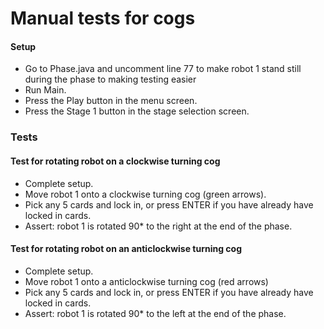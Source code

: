 # Manual tests for cogs
#### Setup 
* Go to Phase.java and uncomment line 77 to make robot 1 stand still during the phase to making testing easier
* Run Main.
* Press the Play button in the menu screen.
* Press the Stage 1 button in the stage selection screen.


### Tests
#### Test for rotating robot on a clockwise turning cog
* Complete setup.
* Move robot 1 onto a clockwise turning cog (green arrows).
* Pick any 5 cards and lock in, or press ENTER if you have already have locked in cards. 
* Assert: robot 1 is rotated 90* to the right at the end of the phase.

#### Test for rotating robot on an anticlockwise turning cog
* Complete setup.
* Move robot 1 onto a anticlockwise turning cog (red arrows)
* Pick any 5 cards and lock in, or press ENTER if you have already have locked in cards. 
* Assert: robot 1 is rotated 90* to the left at the end of the phase. 

